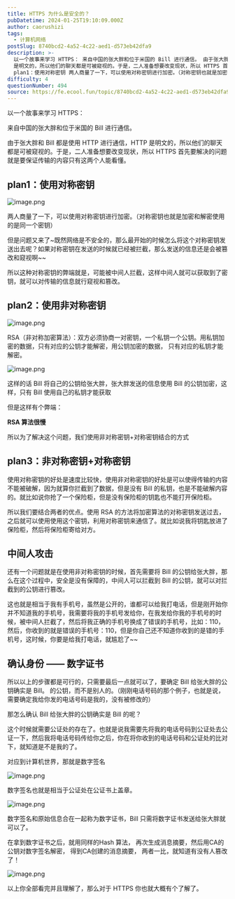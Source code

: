 ```yaml
---
title: HTTPS 为什么是安全的？
pubDatetime: 2024-01-25T19:10:09.000Z
author: caorushizi
tags:
  - 计算机网络
postSlug: 8740bcd2-4a52-4c22-aed1-d573eb42dfa9
description: >-
  以一个故事来学习 HTTPS： 来自中国的张大胖和位于米国的 Bill 进行通信。 由于张大胖和 Bill 都是使用 HTTP 进行通信，HTTP
  是明文的，所以他们的聊天都是可被窥视的。于是，二人准备想要改变现状，所以 HTTPS 首先要解决的问题就是要保证传输的内容只有这两个人能看懂。
  plan1：使用对称密钥 两人商量了一下，可以使用对称密钥进行加密。（对称密钥也就是加密和解密使用的是同一个
difficulty: 4
questionNumber: 494
source: https://fe.ecool.fun/topic/8740bcd2-4a52-4c22-aed1-d573eb42dfa9
---
```


以一个故事来学习 HTTPS：

来自中国的张大胖和位于米国的 Bill 进行通信。

由于张大胖和 Bill 都是使用 HTTP 进行通信，HTTP 是明文的，所以他们的聊天都是可被窥视的。于是，二人准备想要改变现状，所以 HTTPS 首先要解决的问题就是要保证传输的内容只有这两个人能看懂。

## plan1：使用对称密钥

![image.png](https://static.ecool.fun//article/fd6b5f8a-b233-486b-a6a2-3159a77cb7ae.png)

两人商量了一下，可以使用对称密钥进行加密。（对称密钥也就是加密和解密使用的是同一个密钥）

但是问题又来了~既然网络是不安全的，那么最开始的时候怎么将这个对称密钥发送出去呢？如果对称密钥在发送的时候就已经被拦截，那么发送的信息还是会被篡改和窥视啊~~

所以这种对称密钥的弊端就是，可能被中间人拦截，这样中间人就可以获取到了密钥，就可以对传输的信息就行窥视和篡改。

## plan2：使用非对称密钥

![image.png](https://static.ecool.fun//article/38ae2865-9de4-457e-9b14-a499d784dc58.png)

RSA（非对称加密算法）：双方必须协商一对密钥，一个私钥一个公钥。用私钥加密的数据，只有对应的公钥才能解密，用公钥加密的数据， 只有对应的私钥才能解密。

![image.png](https://static.ecool.fun//article/8e2f8088-f4da-4248-9e2d-94cd17600e2b.png)

这样的话 Bill 将自己的公钥给张大胖，张大胖发送的信息使用 Bill 的公钥加密，这样，只有 Bill 使用自己的私钥才能获取

但是这样有个弊端：

**RSA 算法很慢**

所以为了解决这个问题，我们使用非对称密钥+对称密钥结合的方式

## plan3：非对称密钥+对称密钥

使用对称密钥的好处是速度比较快，使用非对称密钥的好处是可以使得传输的内容不能被破解，因为就算你拦截到了数据，但是没有 Bill 的私钥，也是不能破解内容的。就比如说你抢了一个保险柜，但是没有保险柜的钥匙也不能打开保险柜。

所以我们要结合两者的优点。使用 RSA 的方法将加密算法的对称密钥发送过去，之后就可以使用使用这个密钥，利用对称密钥来通信了。就比如说我将钥匙放进了保险柜，然后将保险柜寄给对方。

## 中间人攻击


还有一个问题就是在使用非对称密钥的时候，首先需要将 Bill 的公钥给张大胖，那么在这个过程中，安全是没有保障的，中间人可以拦截到 Bill 的公钥，就可以对拦截到的公钥进行篡改。

这也就是相当于我有手机号，虽然是公开的，谁都可以给我打电话，但是刚开始你并不知道我的手机号，我需要将我的手机号发给你，在我发给你我的手机号的时候，被中间人拦截了，然后将我正确的手机号换成了错误的手机号，比如：110，然后，你收到的就是错误的手机号：110，但是你自己还不知道你收到的是错的手机号，这时候，你要是给我打电话，就尴尬了~~

## 确认身份 —— 数字证书

所以以上的步骤都是可行的，只需要最后一点就可以了，要确定 Bill 给张大胖的公钥确实是 Bill。 的公钥，而不是别人的。（刚刚电话号码的那个例子，也就是说，需要确定我给你发的电话号码是我的，没有被修改的）

那怎么确认 Bill 给张大胖的公钥确实是 Bill 的呢？

这个时候就需要公证处的存在了。也就是说我需要先将我的电话号码到公证处去公证一下，然后我将电话号码传给你之后，你在将你收到的电话号码和公证处的比对下，就知道是不是我的了。

对应到计算机世界，那就是数字签名

![image.png](https://static.ecool.fun//article/2df74fe1-73b8-4370-82ed-e24298c9d0a3.png)

数字签名也就是相当于公证处在公证书上盖章。

![image.png](https://static.ecool.fun//article/ab607ef0-558e-4def-9772-dec27415660a.png)

数字签名和原始信息合在一起称为数字证书，Bill 只需将数字证书发送给张大胖就可以了。

在拿到数字证书之后，就用同样的Hash 算法， 再次生成消息摘要，然后用CA的公钥对数字签名解密， 得到CA创建的消息摘要， 两者一比，就知道有没有人篡改了！

![image.png](https://static.ecool.fun//article/ceeedccb-77a0-43c6-ab00-a8d5c7942a51.png)

以上你全部看完并且理解了，那么对于 HTTPS 你也就大概有个了解了。














